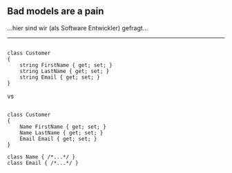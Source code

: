 ## Bad models are a pain

...hier sind wir (als Software Entwickler) gefragt...

----

<pre><code data-noescape data-trim class="lang-csharp hljs">
class Customer
{
    <span class="highlightcode">string</span> FirstName { get; set; }
    <span class="highlightcode">string</span> LastName { get; set; }
    <span class="highlightcode">string</span> Email { get; set; }
}
</code></pre>

vs

<pre><code data-noescape data-trim class="lang-csharp hljs">
class Customer
{
    <span class="highlightcode">Name</span> FirstName { get; set; }
    <span class="highlightcode">Name</span> LastName { get; set; }
    <span class="highlightcode">Email</span> Email { get; set; }
}

class <span class="highlightcode">Name</span> { /*...*/ }
class <span class="highlightcode">Email</span> { /*...*/ }
</code></pre>
